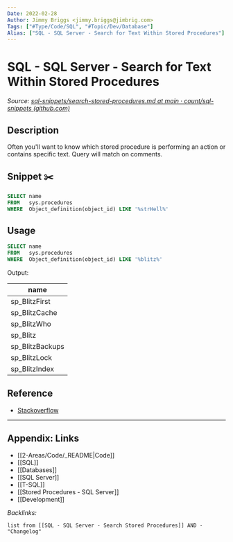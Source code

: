 ```yaml
---
Date: 2022-02-28
Author: Jimmy Briggs <jimmy.briggs@jimbrig.com>
Tags: ["#Type/Code/SQL", "#Topic/Dev/Database"]
Alias: ["SQL - SQL Server - Search for Text Within Stored Procedures"]
---
```


# SQL - SQL Server - Search for Text Within Stored Procedures

*Source: [sql-snippets/search-stored-procedures.md at main · count/sql-snippets (github.com)](https://github.com/count/sql-snippets/blob/main/mssql/search-stored-procedures.md)*

## Description

Often you'll want to know which stored procedure is performing an action or contains specific text. Query will match on comments.

## Snippet ✂️

```sql
SELECT name
FROM   sys.procedures
WHERE  Object_definition(object_id) LIKE '%strHell%'
```

## Usage

```sql
SELECT name
FROM   sys.procedures
WHERE  Object_definition(object_id) LIKE '%blitz%'
```

Output:

| name            |
| --------------- |
| sp_BlitzFirst   |
| sp_BlitzCache   |
| sp_BlitzWho     |
| sp_Blitz        |
| sp_BlitzBackups |
| sp_BlitzLock    |
| sp_BlitzIndex   |

## Reference

- [Stackoverflow](https://stackoverflow.com/questions/14704105/search-text-in-stored-procedure-in-sql-server)


***

## Appendix: Links

- [[2-Areas/Code/_README|Code]]
- [[SQL]]
- [[Databases]]
- [[SQL Server]]
- [[T-SQL]]
- [[Stored Procedures - SQL Server]]
- [[Development]]

*Backlinks:*

```dataview
list from [[SQL - SQL Server - Search Stored Procedures]] AND -"Changelog"
```